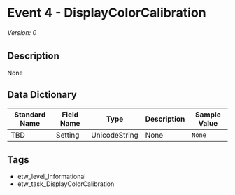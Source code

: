 # Event 4 - DisplayColorCalibration
###### Version: 0

## Description
None

## Data Dictionary
|Standard Name|Field Name|Type|Description|Sample Value|
|---|---|---|---|---|
|TBD|Setting|UnicodeString|None|`None`|

## Tags
* etw_level_Informational
* etw_task_DisplayColorCalibration